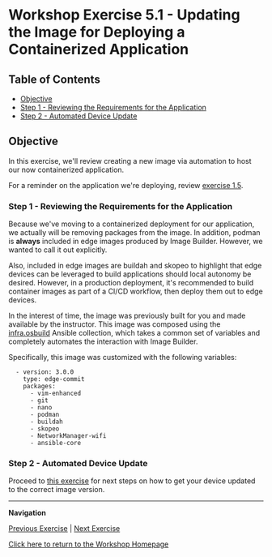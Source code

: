 # Workshop Exercise 5.1 - Updating the Image for Deploying a Containerized Application

## Table of Contents

* [Objective](#objective)
* [Step 1 - Reviewing the Requirements for the Application](#step-1---reviewing-the-requirements-for-the-application)
* [Step 2 - Automated Device Update](#step-2---automated-device-update)

## Objective

In this exercise, we'll review creating a new image via automation to host our now containerized application.

For a reminder on the application we're deploying, review [exercise 1.5](../1.5-application-intro).

### Step 1 - Reviewing the Requirements for the Application

Because we've moving to a containerized deployment for our application, we actually will be removing packages from the image. In addition, podman is **always** included in edge images produced by Image Builder. However, we wanted to call it out explicitly.

Also, included in edge images are buildah and skopeo to highlight that edge devices can be leveraged to build applications should local autonomy be desired. However, in a production deployment, it's recommended to build container images as part of a CI/CD workflow, then deploy them out to edge devices.

In the interest of time, the image was previously built for you and made available by the instructor. This image was composed using the [infra.osbuild](https://github.com/redhat-cop/infra.osbuild) Ansible collection, which takes a common set of variables and completely automates the interaction with Image Builder.

Specifically, this image was customized with the following variables:
```
  - version: 3.0.0
    type: edge-commit
    packages:
      - vim-enhanced
      - git
      - nano
      - podman
      - buildah
      - skopeo
      - NetworkManager-wifi
      - ansible-core
```

### Step 2 - Automated Device Update

Proceed to [this exercise](../0.1-upgrade-rhde/) for next steps on how to get your device updated to the correct image version.

---
**Navigation**

[Previous Exercise](../4.5-cleanup-bare-metal-app) | [Next Exercise](../0.1-upgrade-rhde)

[Click here to return to the Workshop Homepage](../README.md)
